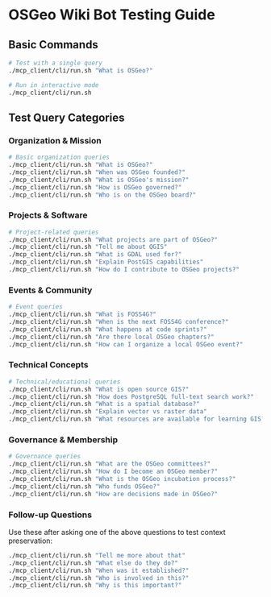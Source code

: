 # OSGeo Wiki Bot Testing Guide

## Basic Commands

```bash
# Test with a single query
./mcp_client/cli/run.sh "What is OSGeo?"

# Run in interactive mode
./mcp_client/cli/run.sh
```

## Test Query Categories

### Organization & Mission

```bash
# Basic organization queries
./mcp_client/cli/run.sh "What is OSGeo?"
./mcp_client/cli/run.sh "When was OSGeo founded?"
./mcp_client/cli/run.sh "What is OSGeo's mission?"
./mcp_client/cli/run.sh "How is OSGeo governed?"
./mcp_client/cli/run.sh "Who is on the OSGeo board?"
```

### Projects & Software

```bash
# Project-related queries
./mcp_client/cli/run.sh "What projects are part of OSGeo?"
./mcp_client/cli/run.sh "Tell me about QGIS"
./mcp_client/cli/run.sh "What is GDAL used for?"
./mcp_client/cli/run.sh "Explain PostGIS capabilities"
./mcp_client/cli/run.sh "How do I contribute to OSGeo projects?"
```

### Events & Community

```bash
# Event queries
./mcp_client/cli/run.sh "What is FOSS4G?"
./mcp_client/cli/run.sh "When is the next FOSS4G conference?"
./mcp_client/cli/run.sh "What happens at code sprints?"
./mcp_client/cli/run.sh "Are there local OSGeo chapters?"
./mcp_client/cli/run.sh "How can I organize a local OSGeo event?"
```

### Technical Concepts

```bash
# Technical/educational queries
./mcp_client/cli/run.sh "What is open source GIS?"
./mcp_client/cli/run.sh "How does PostgreSQL full-text search work?"
./mcp_client/cli/run.sh "What is a spatial database?"
./mcp_client/cli/run.sh "Explain vector vs raster data"
./mcp_client/cli/run.sh "What resources are available for learning GIS?"
```

### Governance & Membership

```bash
# Governance queries
./mcp_client/cli/run.sh "What are the OSGeo committees?"
./mcp_client/cli/run.sh "How do I become an OSGeo member?"
./mcp_client/cli/run.sh "What is the OSGeo incubation process?"
./mcp_client/cli/run.sh "Who funds OSGeo?"
./mcp_client/cli/run.sh "How are decisions made in OSGeo?"
```

### Follow-up Questions
Use these after asking one of the above questions to test context preservation:

```bash
./mcp_client/cli/run.sh "Tell me more about that"
./mcp_client/cli/run.sh "What else do they do?"
./mcp_client/cli/run.sh "When was it established?"
./mcp_client/cli/run.sh "Who is involved in this?"
./mcp_client/cli/run.sh "Why is this important?"
```